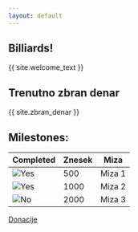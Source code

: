 ```yaml
---
layout: default
---
```


[yes]: https://raw.githubusercontent.com/Zsedo/zsedo.github.io/master/pictures/yes.png "Yes"
[no]: https://raw.githubusercontent.com/Zsedo/zsedo.github.io/master/pictures/no.png "No"
## Billiards!

{{ site.welcome_text }}

## Trenutno zbran denar
{{ site.zbran_denar }}

## Milestones:
|Completed | Znesek | Miza |
| --- | --- | --- |
| ![][yes] | 500 | Miza 1 |
| ![][yes] | 1000 | Miza 2 |
| ![][no] | 2000 | Miza 3 |

[Donacije](../donacije)
